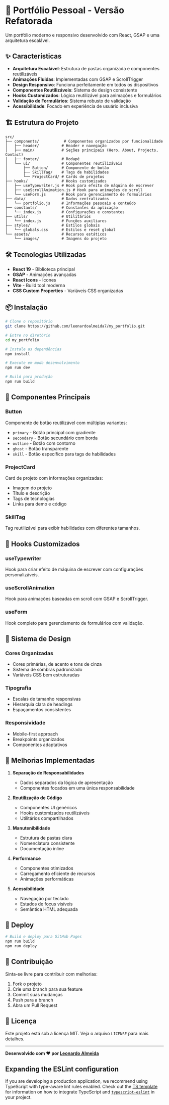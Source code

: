 # 🚀 Portfólio Pessoal - Versão Refatorada

Um portfólio moderno e responsivo desenvolvido com React, GSAP e uma arquitetura escalável.

## ✨ Características

- **Arquitetura Escalável**: Estrutura de pastas organizada e componentes reutilizáveis
- **Animações Fluidas**: Implementadas com GSAP e ScrollTrigger
- **Design Responsivo**: Funciona perfeitamente em todos os dispositivos
- **Componentes Reutilizáveis**: Sistema de design consistente
- **Hooks Customizados**: Lógica reutilizável para animações e formulários
- **Validação de Formulários**: Sistema robusto de validação
- **Acessibilidade**: Focado em experiência de usuário inclusiva

## 🏗️ Estrutura do Projeto

```
src/
├── components/           # Componentes organizados por funcionalidade
│   ├── header/          # Header e navegação
│   ├── main/            # Seções principais (Hero, About, Projects, Contact)
│   ├── footer/          # Rodapé
│   └── ui/              # Componentes reutilizáveis
│       ├── Button/      # Componente de botão
│       ├── SkillTag/    # Tags de habilidades
│       └── ProjectCard/ # Cards de projetos
├── hooks/               # Hooks customizados
│   ├── useTypewriter.js # Hook para efeito de máquina de escrever
│   ├── useScrollAnimation.js # Hook para animações de scroll
│   └── useForm.js       # Hook para gerenciamento de formulários
├── data/                # Dados centralizados
│   └── portfolio.js     # Informações pessoais e conteúdo
├── constants/           # Constantes da aplicação
│   └── index.js         # Configurações e constantes
├── utils/               # Utilitários
│   └── index.js         # Funções auxiliares
├── styles/              # Estilos globais
│   └── globals.css      # Estilos e reset global
└── assets/              # Recursos estáticos
    └── images/          # Imagens do projeto
```

## 🛠️ Tecnologias Utilizadas

- **React 19** - Biblioteca principal
- **GSAP** - Animações avançadas
- **React Icons** - Ícones
- **Vite** - Build tool moderna
- **CSS Custom Properties** - Variáveis CSS organizadas

## 📦 Instalação

```bash
# Clone o repositório
git clone https://github.com/leonardoalmeida7/my_portfolio.git

# Entre no diretório
cd my_portfolio

# Instale as dependências
npm install

# Execute em modo desenvolvimento
npm run dev

# Build para produção
npm run build
```

## 🎨 Componentes Principais

### Button

Componente de botão reutilizável com múltiplas variantes:

- `primary` - Botão principal com gradiente
- `secondary` - Botão secundário com borda
- `outline` - Botão com contorno
- `ghost` - Botão transparente
- `skill` - Botão específico para tags de habilidades

### ProjectCard

Card de projeto com informações organizadas:

- Imagem do projeto
- Título e descrição
- Tags de tecnologias
- Links para demo e código

### SkillTag

Tag reutilizável para exibir habilidades com diferentes tamanhos.

## 🎯 Hooks Customizados

### useTypewriter

Hook para criar efeito de máquina de escrever com configurações personalizáveis.

### useScrollAnimation

Hook para animações baseadas em scroll com GSAP e ScrollTrigger.

### useForm

Hook completo para gerenciamento de formulários com validação.

## 🎨 Sistema de Design

### Cores Organizadas

- Cores primárias, de acento e tons de cinza
- Sistema de sombras padronizado
- Variáveis CSS bem estruturadas

### Tipografia

- Escalas de tamanho responsivas
- Hierarquia clara de headings
- Espaçamentos consistentes

### Responsividade

- Mobile-first approach
- Breakpoints organizados
- Componentes adaptativos

## 🚀 Melhorias Implementadas

1. **Separação de Responsabilidades**

   - Dados separados da lógica de apresentação
   - Componentes focados em uma única responsabilidade

2. **Reutilização de Código**

   - Componentes UI genéricos
   - Hooks customizados reutilizáveis
   - Utilitários compartilhados

3. **Manutenibilidade**

   - Estrutura de pastas clara
   - Nomenclatura consistente
   - Documentação inline

4. **Performance**

   - Componentes otimizados
   - Carregamento eficiente de recursos
   - Animações performáticas

5. **Acessibilidade**
   - Navegação por teclado
   - Estados de focus visíveis
   - Semântica HTML adequada

## 📱 Deploy

```bash
# Build e deploy para GitHub Pages
npm run build
npm run deploy
```

## 🤝 Contribuição

Sinta-se livre para contribuir com melhorias:

1. Fork o projeto
2. Crie uma branch para sua feature
3. Commit suas mudanças
4. Push para a branch
5. Abra um Pull Request

## 📄 Licença

Este projeto está sob a licença MIT. Veja o arquivo `LICENSE` para mais detalhes.

---

**Desenvolvido com ❤️ por [Leonardo Almeida](https://github.com/leonardoalmeida7)**

## Expanding the ESLint configuration

If you are developing a production application, we recommend using TypeScript with type-aware lint rules enabled. Check out the [TS template](https://github.com/vitejs/vite/tree/main/packages/create-vite/template-react-ts) for information on how to integrate TypeScript and [`typescript-eslint`](https://typescript-eslint.io) in your project.
